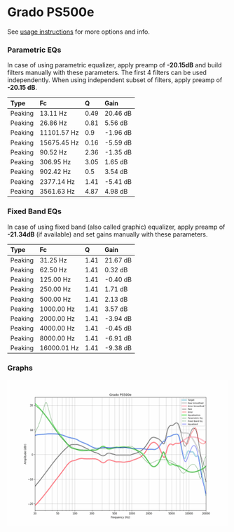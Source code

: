 # Grado PS500e
See [usage instructions](https://github.com/jaakkopasanen/AutoEq#usage) for more options and info.

### Parametric EQs
In case of using parametric equalizer, apply preamp of **-20.15dB** and build filters manually
with these parameters. The first 4 filters can be used independently.
When using independent subset of filters, apply preamp of **-20.15 dB**.

| Type    | Fc          |    Q | Gain     |
|:--------|:------------|:-----|:---------|
| Peaking | 13.11 Hz    | 0.49 | 20.46 dB |
| Peaking | 26.86 Hz    | 0.81 | 5.56 dB  |
| Peaking | 11101.57 Hz | 0.9  | -1.96 dB |
| Peaking | 15675.45 Hz | 0.16 | -5.59 dB |
| Peaking | 90.52 Hz    | 2.36 | -1.35 dB |
| Peaking | 306.95 Hz   | 3.05 | 1.65 dB  |
| Peaking | 902.42 Hz   | 0.5  | 3.54 dB  |
| Peaking | 2377.14 Hz  | 1.41 | -5.41 dB |
| Peaking | 3561.63 Hz  | 4.87 | 4.98 dB  |

### Fixed Band EQs
In case of using fixed band (also called graphic) equalizer, apply preamp of **-21.34dB**
(if available) and set gains manually with these parameters.

| Type    | Fc          |    Q | Gain     |
|:--------|:------------|:-----|:---------|
| Peaking | 31.25 Hz    | 1.41 | 21.67 dB |
| Peaking | 62.50 Hz    | 1.41 | 0.32 dB  |
| Peaking | 125.00 Hz   | 1.41 | -0.40 dB |
| Peaking | 250.00 Hz   | 1.41 | 1.71 dB  |
| Peaking | 500.00 Hz   | 1.41 | 2.13 dB  |
| Peaking | 1000.00 Hz  | 1.41 | 3.57 dB  |
| Peaking | 2000.00 Hz  | 1.41 | -3.94 dB |
| Peaking | 4000.00 Hz  | 1.41 | -0.45 dB |
| Peaking | 8000.00 Hz  | 1.41 | -6.91 dB |
| Peaking | 16000.01 Hz | 1.41 | -9.38 dB |

### Graphs
![](./Grado%20PS500e.png)